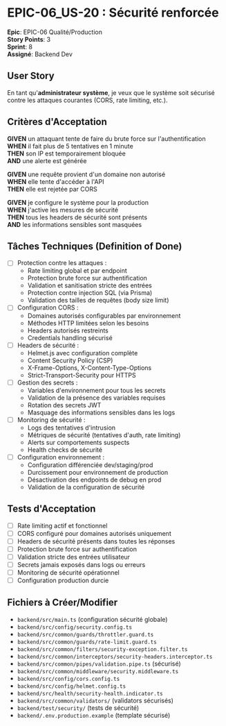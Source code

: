 # EPIC-06_US-20 : Sécurité renforcée

**Epic**: EPIC-06 Qualité/Production  
**Story Points**: 3  
**Sprint**: 8  
**Assigné**: Backend Dev  

## User Story

En tant qu'**administrateur système**, je veux que le système soit sécurisé contre les attaques courantes (CORS, rate limiting, etc.).

## Critères d'Acceptation

**GIVEN** un attaquant tente de faire du brute force sur l'authentification  
**WHEN** il fait plus de 5 tentatives en 1 minute  
**THEN** son IP est temporairement bloquée  
**AND** une alerte est générée  

**GIVEN** une requête provient d'un domaine non autorisé  
**WHEN** elle tente d'accéder à l'API  
**THEN** elle est rejetée par CORS  

**GIVEN** je configure le système pour la production  
**WHEN** j'active les mesures de sécurité  
**THEN** tous les headers de sécurité sont présents  
**AND** les informations sensibles sont masquées  

## Tâches Techniques (Definition of Done)

- [ ] Protection contre les attaques :
  - Rate limiting global et par endpoint
  - Protection brute force sur authentification
  - Validation et sanitisation stricte des entrées
  - Protection contre injection SQL (via Prisma)
  - Validation des tailles de requêtes (body size limit)
- [ ] Configuration CORS :
  - Domaines autorisés configurables par environnement
  - Méthodes HTTP limitées selon les besoins
  - Headers autorisés restreints
  - Credentials handling sécurisé
- [ ] Headers de sécurité :
  - Helmet.js avec configuration complète
  - Content Security Policy (CSP)
  - X-Frame-Options, X-Content-Type-Options
  - Strict-Transport-Security pour HTTPS
- [ ] Gestion des secrets :
  - Variables d'environnement pour tous les secrets
  - Validation de la présence des variables requises
  - Rotation des secrets JWT
  - Masquage des informations sensibles dans les logs
- [ ] Monitoring de sécurité :
  - Logs des tentatives d'intrusion
  - Métriques de sécurité (tentatives d'auth, rate limiting)
  - Alerts sur comportements suspects
  - Health checks de sécurité
- [ ] Configuration environnement :
  - Configuration différenciée dev/staging/prod
  - Durcissement pour environnement de production
  - Désactivation des endpoints de debug en prod
  - Validation de la configuration de sécurité

## Tests d'Acceptation

- [ ] Rate limiting actif et fonctionnel
- [ ] CORS configuré pour domaines autorisés uniquement
- [ ] Headers de sécurité présents dans toutes les réponses
- [ ] Protection brute force sur authentification
- [ ] Validation stricte des entrées utilisateur
- [ ] Secrets jamais exposés dans logs ou erreurs
- [ ] Monitoring de sécurité opérationnel
- [ ] Configuration production durcie

## Fichiers à Créer/Modifier

- `backend/src/main.ts` (configuration sécurité globale)
- `backend/src/config/security.config.ts`
- `backend/src/common/guards/throttler.guard.ts`
- `backend/src/common/guards/rate-limit.guard.ts`
- `backend/src/common/filters/security-exception.filter.ts`
- `backend/src/common/interceptors/security-headers.interceptor.ts`
- `backend/src/common/pipes/validation.pipe.ts` (sécurisé)
- `backend/src/common/middleware/security.middleware.ts`
- `backend/src/config/cors.config.ts`
- `backend/src/config/helmet.config.ts`
- `backend/src/health/security-health.indicator.ts`
- `backend/src/common/validators/` (validators sécurisés)
- `backend/test/security/` (tests de sécurité)
- `backend/.env.production.example` (template sécurisé)